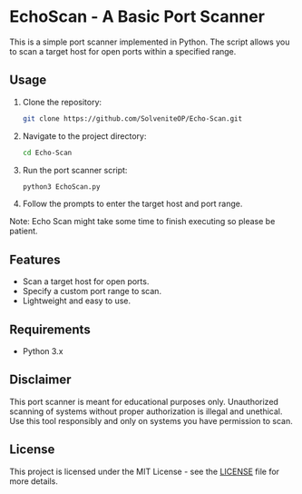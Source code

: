 # EchoScan - A Basic Port Scanner

This is a simple port scanner implemented in Python. The script allows you to scan a target host for open ports within a specified range.

## Usage

1. Clone the repository:
    ```bash
    git clone https://github.com/SolveniteOP/Echo-Scan.git
    ```

2. Navigate to the project directory:
    ```bash
    cd Echo-Scan
    ```

3. Run the port scanner script:
    ```bash
    python3 EchoScan.py
    ```

4. Follow the prompts to enter the target host and port range.

Note: Echo Scan might take some time to finish executing so please be patient.

## Features

- Scan a target host for open ports.
- Specify a custom port range to scan.
- Lightweight and easy to use.

## Requirements

- Python 3.x

## Disclaimer

This port scanner is meant for educational purposes only. Unauthorized scanning of systems without proper authorization is illegal and unethical. Use this tool responsibly and only on systems you have permission to scan.

## License

This project is licensed under the MIT License - see the [LICENSE](LICENSE) file for more details.